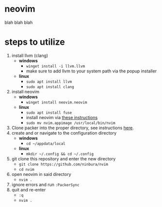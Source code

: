 # neovim
blah blah blah

# steps to utilize
1. install llvm (clang)
    - **windows**
        - `winget install -i llvm.llvm`
        - make sure to add llvm to your system path via the popup installer
    - **linux**
        - `sudo apt install llvm`
        - `sudo apt install clang`
2. install neovim
    - **windows**
        - `winget install neovim.neovim`
    - **linux**
        - `sudo apt install fuse`
        - install neovim via [these instructions](https://github.com/neovim/neovim/blob/master/INSTALL.md#linux)
        - `sudo mv nvim.appimage /usr/local/bin/nvim`
3. Clone packer into the proper directory, see instructions [here](https://github.com/wbthomason/packer.nvim#quickstart).
4. create and or navigate to the configuration directory
    - **windows**
        - `cd ~/appdata/local`
    - **linux**
        - `mkdir ~/.config && cd ~/.config`
5. git clone this repository and enter the new directory
    - `git clone https://github.com/ninbura/nvim`
    - `cd nvim`
6. open neovim in said directory
    - `nvim .`
7. ignore errors and run `:PackerSync`
8. quit and re-enter
    - `:q`
    - `nvim .`
